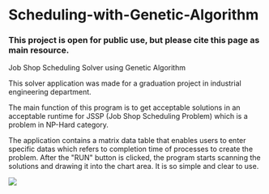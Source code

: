 # Scheduling-with-Genetic-Algorithm
<h3>This project is open for public use, but please cite this page as main resource.</h3>

Job Shop Scheduling Solver using Genetic Algorithm

This solver application was made for a graduation project in industrial engineering department.

The main function of this program is to get acceptable solutions in an acceptable runtime for JSSP (Job Shop Scheduling Problem) which is a problem in NP-Hard category.

The application contains a matrix data table that enables users to enter specific datas which refers to completion time of processes to create the problem. After the "RUN" button is clicked, the program starts scanning the solutions and drawing it into the chart area. It is so simple and clear to use.

<img src="http://i.imgur.com/G1xuPUl.png"></img>
